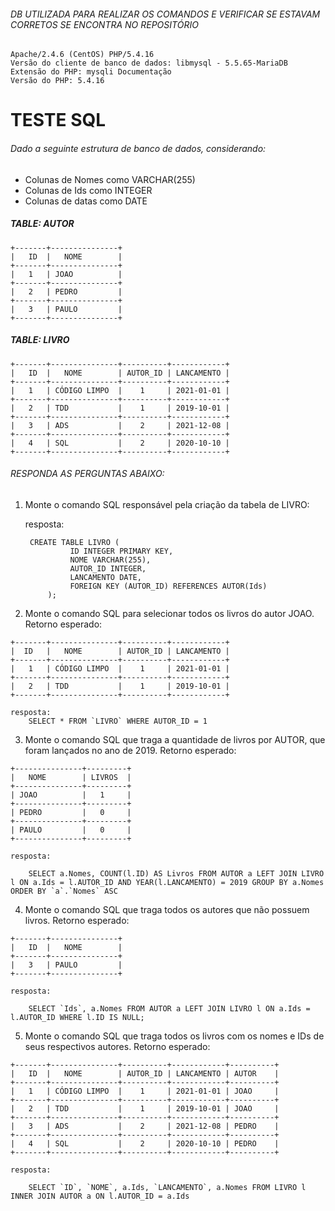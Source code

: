 ###### DB UTILIZADA PARA REALIZAR OS COMANDOS E VERIFICAR SE ESTAVAM CORRETOS SE ENCONTRA NO REPOSITÓRIO

    Apache/2.4.6 (CentOS) PHP/5.4.16
    Versão do cliente de banco de dados: libmysql - 5.5.65-MariaDB
    Extensão do PHP: mysqli Documentação
    Versão do PHP: 5.4.16

# TESTE SQL

###### Dado a seguinte estrutura de banco de dados, considerando:
* Colunas de Nomes como VARCHAR(255)
* Colunas de Ids como INTEGER
* Colunas de datas como DATE

##### TABLE: AUTOR
```
+-------+---------------+
|   ID  |   NOME        |
+-------+---------------+
|   1   | JOAO          |
+-------+---------------+
|   2   | PEDRO         |
+-------+---------------+
|   3   | PAULO         |
+-------+---------------+
```

##### TABLE: LIVRO
```
+-------+---------------+----------+------------+
|   ID  |   NOME        | AUTOR_ID | LANCAMENTO |
+-------+---------------+----------+------------+
|   1   | CÓDIGO LIMPO  |    1     | 2021-01-01 |
+-------+---------------+----------+------------+
|   2   | TDD           |    1     | 2019-10-01 |
+-------+---------------+----------+------------+
|   3   | ADS           |    2     | 2021-12-08 |
+-------+---------------+----------+------------+
|   4   | SQL           |    2     | 2020-10-10 |
+-------+---------------+----------+------------+
```


###### RESPONDA AS PERGUNTAS ABAIXO:

1) Monte o comando SQL responsável pela criação da tabela de LIVRO:


    resposta:
     
        CREATE TABLE LIVRO (
                 ID INTEGER PRIMARY KEY,
                 NOME VARCHAR(255),
                 AUTOR_ID INTEGER,
                 LANCAMENTO DATE,
                 FOREIGN KEY (AUTOR_ID) REFERENCES AUTOR(Ids)
            );


2) Monte o comando SQL para selecionar todos os livros do autor JOAO.
Retorno esperado:
```
+-------+---------------+----------+------------+
|  ID   |   NOME        | AUTOR_ID | LANCAMENTO |
+-------+---------------+----------+------------+
|   1   | CÓDIGO LIMPO  |    1     | 2021-01-01 |
+-------+---------------+----------+------------+
|   2   | TDD           |    1     | 2019-10-01 |
+-------+---------------+----------+------------+
```


    resposta:
        SELECT * FROM `LIVRO` WHERE AUTOR_ID = 1


3) Monte o comando SQL que traga a quantidade de livros por AUTOR, que foram lançados no ano de 2019.
Retorno esperado:
```
+---------------+---------+
|   NOME        | LIVROS  |
+---------------+---------+
| JOAO          |   1     |
+---------------+---------+
| PEDRO         |   0     |
+---------------+---------+
| PAULO         |   0     |
+---------------+---------+
```

    resposta:
    
        SELECT a.Nomes, COUNT(l.ID) AS Livros FROM AUTOR a LEFT JOIN LIVRO l ON a.Ids = l.AUTOR_ID AND YEAR(l.LANCAMENTO) = 2019 GROUP BY a.Nomes ORDER BY `a`.`Nomes` ASC

        
4) Monte o comando SQL que traga todos os autores que não possuem livros.
Retorno esperado:
```
+-------+---------------+
|   ID  |   NOME        |
+-------+---------------+
|   3   | PAULO         |
+-------+---------------+
```


    resposta:

        SELECT `Ids`, a.Nomes FROM AUTOR a LEFT JOIN LIVRO l ON a.Ids = l.AUTOR_ID WHERE l.ID IS NULL;

        
5) Monte o comando SQL que traga todos os livros com os nomes e IDs de seus respectivos autores.
Retorno esperado:
```
+-------+---------------+----------+------------+----------+
|   ID  |   NOME        | AUTOR_ID | LANCAMENTO | AUTOR    |
+-------+---------------+----------+------------+----------+
|   1   | CÓDIGO LIMPO  |    1     | 2021-01-01 | JOAO     |
+-------+---------------+----------+------------+----------+
|   2   | TDD           |    1     | 2019-10-01 | JOAO     |
+-------+---------------+----------+------------+----------+
|   3   | ADS           |    2     | 2021-12-08 | PEDRO    |
+-------+---------------+----------+------------+----------+
|   4   | SQL           |    2     | 2020-10-10 | PEDRO    |
+-------+---------------+----------+------------+----------+
```


    resposta:

        SELECT `ID`, `NOME`, a.Ids, `LANCAMENTO`, a.Nomes FROM LIVRO l INNER JOIN AUTOR a ON l.AUTOR_ID = a.Ids

